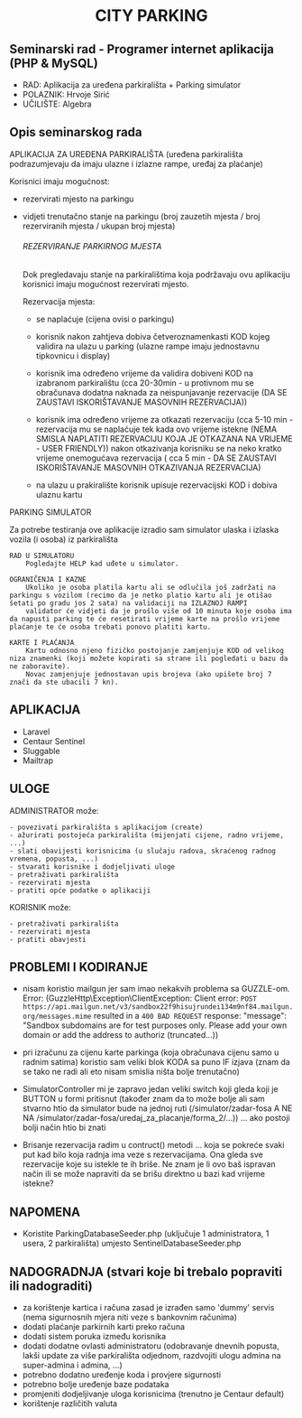 <h1 align="center">CITY PARKING</h1>

## Seminarski rad - Programer internet aplikacija (PHP & MySQL)
- RAD: Aplikacija za uređena parkirališta + Parking simulator
- POLAZNIK: Hrvoje Sirić
- UČILIŠTE: Algebra

## Opis seminarskog rada
APLIKACIJA ZA UREĐENA PARKIRALIŠTA (uređena parkirališta podrazumjevaju da imaju ulazne i izlazne rampe, uređaj za plaćanje)

Korisnici imaju mogućnost:
 - rezervirati mjesto na parkingu
 - vidjeti trenutačno stanje na parkingu (broj zauzetih mjesta / broj rezerviranih mjesta / ukupan broj mjesta)

    ###### REZERVIRANJE PARKIRNOG MJESTA
    Dok pregledavaju stanje na parkiralištima koja podržavaju ovu aplikaciju korisnici imaju mogućnost rezervirati mjesto.

    Rezervacija mjesta:
      - se naplaćuje (cijena ovisi o parkingu)
      - korisnik nakon zahtjeva dobiva četveroznamenkasti KOD kojeg validira na ulazu u parking (ulazne rampe imaju jednostavnu tipkovnicu i display)
      - korisnik ima određeno vrijeme da validira dobiveni KOD na izabranom parkiralištu (cca 20-30min - u protivnom mu se obračunava dodatna naknada za neispunjavanje rezervacije (DA SE ZAUSTAVI ISKORIŠTAVANJE MASOVNIH REZERVACIJA))
      - korisnik ima određeno vrijeme za otkazati rezervaciju (cca 5-10 min - rezervacija mu se naplaćuje tek kada ovo vrijeme istekne (NEMA SMISLA NAPLATITI REZERVACIJU KOJA JE OTKAZANA NA VRIJEME - USER FRIENDLY))
        nakon otkazivanja korisniku se na neko kratko vrijeme onemogućava rezervacija ( cca 5 min - DA SE ZAUSTAVI ISKORIŠTAVANJE MASOVNIH OTKAZIVANJA REZERVACIJA)

      - na ulazu u prakiralište korisnik upisuje rezervacijski KOD i dobiva ulaznu kartu


PARKING SIMULATOR

Za potrebe testiranja ove aplikacije izradio sam simulator ulaska i izlaska vozila (i osoba) iz parkirališta

    RAD U SIMULATORU
        Pogledajte HELP kad uđete u simulator.

    OGRANIČENJA I KAZNE
        Ukoliko je osoba platila kartu ali se odlučila još zadržati na parkingu s vozilom (recimo da je netko platio kartu ali je otišao šetati po gradu jos 2 sata) na validaciji na IZLAZNOJ RAMPI
        validator će vidjeti da je prošlo više od 10 minuta koje osoba ima da napusti parking te će resetirati vrijeme karte na prošlo vrijeme plaćanje te će osoba trebati ponovo platiti kartu.

    KARTE I PLAĆANJA
        Kartu odnosno njeno fizičko postojanje zamjenjuje KOD od velikog niza znamenki (koji možete kopirati sa strane ili pogledati u bazu da ne zaboravite).
        Novac zamjenjuje jednostavan upis brojeva (ako upišete broj 7 znači da ste ubacili 7 kn).


## APLIKACIJA

- Laravel
- Centaur Sentinel
- Sluggable
- Mailtrap

## ULOGE

ADMINISTRATOR može:

    - povezivati parkirališta s aplikacijom (create)
    - ažurirati postojeća parkirališta (mijenjati cijene, radno vrijeme, ...)
    - slati obavijesti korisnicima (u slučaju radova, skraćenog radnog vremena, popusta, ...)
    - stvarati korisnike i dodjeljivati uloge
    - pretraživati parkirališta
    - rezervirati mjesta
    - pratiti opće podatke o aplikaciji

KORISNIK može:

    - pretraživati parkirališta
    - rezervirati mjesta
    - pratiti obavjesti

## PROBLEMI I KODIRANJE

- nisam koristio mailgun jer sam imao nekakvih problema sa GUZZLE-om. Error:
    (GuzzleHttp\Exception\ClientException: Client error: `POST https://api.mailgun.net/v3/sandbox22f9hisujrundei134m9nf84.mailgun.org/messages.mime` resulted in a `400 BAD REQUEST` response:
    "message": "Sandbox subdomains are for test purposes only. Please add your own domain or add the address to authoriz (truncated...))

- pri izračunu za cijenu karte parkinga (koja obračunava cijenu samo u radnim satima) koristio sam veliki blok KODA sa puno IF izjava (znam da se tako ne radi ali eto nisam smislia ništa bolje trenutačno)

- SimulatorController mi je zapravo jedan veliki switch koji gleda koji je BUTTON u formi pritisnut (također znam da to može bolje ali sam stvarno htio da simulator bude na jednoj ruti
    (/simulator/zadar-fosa A NE NA /simulator/zadar-fosa/uredaj_za_placanje/forma_2/...)) ... ako postoji bolji način htio bi znati

- Brisanje rezervacija radim u contruct() metodi ... koja se pokreće svaki put kad bilo koja radnja ima veze s rezervacijama. Ona gleda sve rezervacije koje su istekle te ih briše. Ne znam je li
 ovo baš ispravan način ili se može napraviti da se brišu direktno u bazi kad vrijeme istekne?


## NAPOMENA

- Koristite ParkingDatabaseSeeder.php (uključuje 1 administratora, 1 usera, 2 parkirališta) umjesto SentinelDatabaseSeeder.php

## NADOGRADNJA (stvari koje bi trebalo popraviti ili nadograditi)

- za korištenje kartica i računa zasad je izrađen samo 'dummy' servis (nema sigurnosnih mjera niti veze s bankovnim računima)
- dodati plaćanje parkirnih karti preko računa
- dodati sistem poruka između korisnika
- dodati dodatne ovlasti administratoru (odobravanje dnevnih popusta, lakši update za više parkirališta odjednom, razdvojiti ulogu admina na super-admina i admina, ...)
- potrebno dodatno uređenje koda i provjere sigurnosti
- potrebno bolje uređenje baze podataka
- promjeniti dodjeljivanje uloga korisnicima (trenutno je Centaur default)
- korištenje različitih valuta
